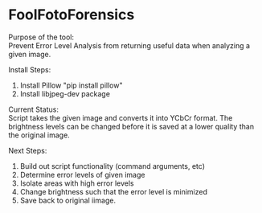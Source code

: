 FoolFotoForensics
=================

Purpose of the tool:   
Prevent Error Level Analysis from returning useful data when analyzing a given image. 

Install Steps:  
1.	Install Pillow "pip install pillow"  
2.	Install libjpeg-dev package

Current Status:  
Script takes the given image and converts it into YCbCr format. The brightness levels can be changed before it is saved at a lower quality than the original image. 

Next Steps:   
1.	Build out script functionality (command arguments, etc)
2.	Determine error levels of given image  
3.	Isolate areas with high error levels  
4.	Change brightness such that the error level is minimized  
5.	Save back to original iimage.
